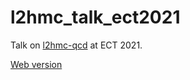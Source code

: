 # l2hmc_talk_ect2021

Talk on [l2hmc-qcd](https://github.com/saforem2/l2hmc-qcd) at ECT 2021.

[Web version](https://www.bit.ly/l2hmc-ect2021)
